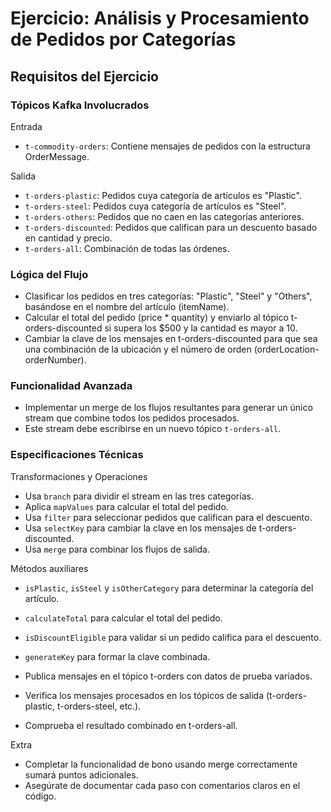 # Ejercicio: Análisis y Procesamiento de Pedidos por Categorías

## Requisitos del Ejercicio
### Tópicos Kafka Involucrados

Entrada
- `t-commodity-orders`: Contiene mensajes de pedidos con la estructura OrderMessage.

Salida
- `t-orders-plastic`: Pedidos cuya categoría de artículos es "Plastic".
- `t-orders-steel`: Pedidos cuya categoría de artículos es "Steel".
- `t-orders-others`: Pedidos que no caen en las categorías anteriores.
- `t-orders-discounted`: Pedidos que califican para un descuento basado en cantidad y precio.
- `t-orders-all`: Combinación de todas las órdenes.

### Lógica del Flujo

- Clasificar los pedidos en tres categorías: "Plastic", "Steel" y "Others", basándose en el nombre del artículo (itemName).
- Calcular el total del pedido (price * quantity) y enviarlo al tópico t-orders-discounted si supera los $500 y la cantidad es mayor a 10.
- Cambiar la clave de los mensajes en t-orders-discounted para que sea una combinación de la ubicación y el número de orden (orderLocation-orderNumber).

### Funcionalidad Avanzada

- Implementar un merge de los flujos resultantes para generar un único stream que combine todos los pedidos procesados. 
- Este stream debe escribirse en un nuevo tópico `t-orders-all`.

### Especificaciones Técnicas

Transformaciones y Operaciones

- Usa `branch` para dividir el stream en las tres categorías.
- Aplica `mapValues` para calcular el total del pedido.
- Usa `filter` para seleccionar pedidos que califican para el descuento.
- Usa `selectKey` para cambiar la clave en los mensajes de t-orders-discounted.
- Usa `merge` para combinar los flujos de salida.

Métodos auxiliares

- `isPlastic`, `isSteel` y `isOtherCategory` para determinar la categoría del artículo.
- `calculateTotal` para calcular el total del pedido.
- `isDiscountEligible` para validar si un pedido califica para el descuento.
- `generateKey` para formar la clave combinada.

- Publica mensajes en el tópico t-orders con datos de prueba variados.
- Verifica los mensajes procesados en los tópicos de salida (t-orders-plastic, t-orders-steel, etc.).
- Comprueba el resultado combinado en t-orders-all.

Extra
- Completar la funcionalidad de bono usando merge correctamente sumará puntos adicionales. 
- Asegúrate de documentar cada paso con comentarios claros en el código.